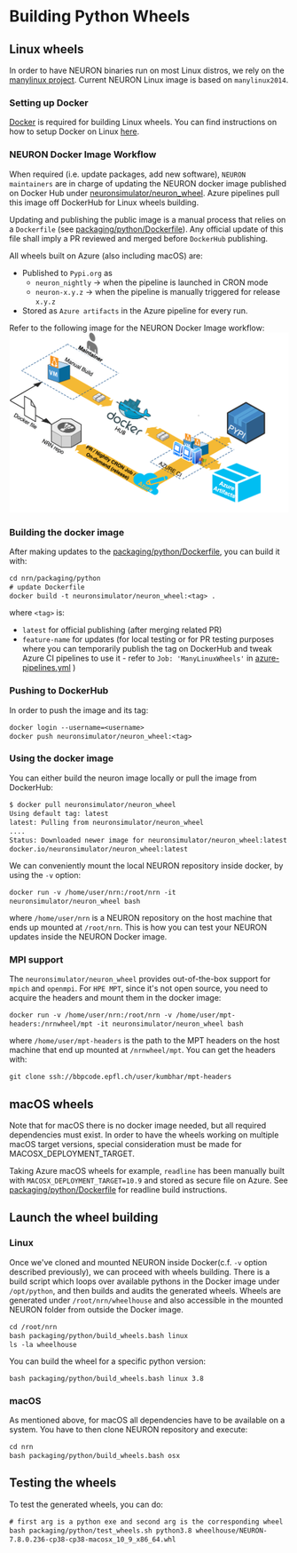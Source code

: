 
# Building Python Wheels

## Linux wheels

In order to have NEURON binaries run on most Linux distros, we rely on the [manylinux project](https://github.com/pypa/manylinux).
Current NEURON Linux image is based on `manylinux2014`.

### Setting up Docker

[Docker](https://en.wikipedia.org/wiki/Docker_(software)) is required for building Linux wheels.
You can find instructions on how to setup Docker on Linux [here](https://docs.docker.com/engine/install/). 


### NEURON Docker Image Workflow

When required (i.e. update packages, add new software), `NEURON maintainers` are in charge of updating the NEURON docker
image published on Docker Hub under [neuronsimulator/neuron_wheel](https://hub.docker.com/r/neuronsimulator/neuron_wheel).
Azure pipelines pull this image off DockerHub for Linux wheels building.

Updating and publishing the public image is a manual process that relies on a `Dockerfile` (see [packaging/python/Dockerfile](../../packaging/python/Dockerfile)).
Any official update of this file shall imply a PR reviewed and merged before `DockerHub` publishing.

All wheels built on Azure (also including macOS) are:

* Published to `Pypi.org` as
  * `neuron_nightly` -> when the pipeline is launched in CRON mode
  * `neuron-x.y.z` -> when the pipeline is manually triggered for release `x.y.z`
* Stored as `Azure artifacts` in the Azure pipeline for every run.

Refer to the following image for the NEURON Docker Image workflow: 
![](images/docker-workflow.png)


### Building the docker image
After making updates to the [packaging/python/Dockerfile](../../packaging/python/Dockerfile), you can build it with:
```
cd nrn/packaging/python
# update Dockerfile
docker build -t neuronsimulator/neuron_wheel:<tag> .
```
where `<tag>` is:
* `latest` for official publishing (after merging related PR)
* `feature-name` for updates (for local testing or for PR testing purposes where you can temporarily publish the tag on DockerHub and tweak Azure CI pipelines to use it - refer to `Job: 'ManyLinuxWheels'` in [azure-pipelines.yml](../../azure-pipelines.yml) )

### Pushing to DockerHub

In order to push the image and its tag:
```
docker login --username=<username>
docker push neuronsimulator/neuron_wheel:<tag>
```

### Using the docker image

You can either build the neuron image locally or pull the image from DockerHub:
```
$ docker pull neuronsimulator/neuron_wheel
Using default tag: latest
latest: Pulling from neuronsimulator/neuron_wheel
....
Status: Downloaded newer image for neuronsimulator/neuron_wheel:latest
docker.io/neuronsimulator/neuron_wheel:latest
```

We can conveniently mount the local NEURON repository inside docker, by using the `-v` option:

```
docker run -v /home/user/nrn:/root/nrn -it neuronsimulator/neuron_wheel bash
```
where `/home/user/nrn` is a NEURON repository on the host machine that ends up mounted at `/root/nrn`.
This is how you can test your NEURON updates inside the NEURON Docker image.

### MPI support

The `neuronsimulator/neuron_wheel` provides out-of-the-box support for `mpich` and `openmpi`.
For `HPE MPT`, since it's not open source, you need to acquire the headers and mount them in the docker image:

```
docker run -v /home/user/nrn:/root/nrn -v /home/user/mpt-headers:/nrnwheel/mpt -it neuronsimulator/neuron_wheel bash
```
where `/home/user/mpt-headers` is the path to the MPT headers on the host machine that end up mounted at `/nrnwheel/mpt`.
You can get the headers with:

```
git clone ssh://bbpcode.epfl.ch/user/kumbhar/mpt-headers
```

## macOS wheels
Note that for macOS there is no docker image needed, but all required dependencies must exist.
In order to have the wheels working on multiple macOS target versions, special consideration must be made for MACOSX_DEPLOYMENT_TARGET.

Taking Azure macOS wheels for example, `readline` has been manually built with `MACOSX_DEPLOYMENT_TARGET=10.9` and stored as secure file on Azure.
See [packaging/python/Dockerfile](../../packaging/python/Dockerfile) for readline build instructions.

## Launch the wheel building

### Linux
Once we've cloned and mounted NEURON inside Docker(c.f. `-v` option described previously), we can proceed with wheels building. 
There is a build script which loops over available pythons in the Docker image under `/opt/python`, and then builds and audits the generated wheels.
Wheels are generated under `/root/nrn/wheelhouse` and also accessible in the mounted NEURON folder from outside the Docker image.

```
cd /root/nrn
bash packaging/python/build_wheels.bash linux 
ls -la wheelhouse
```

You can build the wheel for a specific python version: 
```
bash packaging/python/build_wheels.bash linux 3.8
```

### macOS
As mentioned above, for macOS all dependencies have to be available on a system. You have to then clone NEURON repository and execute:

```
cd nrn
bash packaging/python/build_wheels.bash osx
```

## Testing the wheels

To test the generated wheels, you can do:

```
# first arg is a python exe and second arg is the corresponding wheel
bash packaging/python/test_wheels.sh python3.8 wheelhouse/NEURON-7.8.0.236-cp38-cp38-macosx_10_9_x86_64.whl
```
